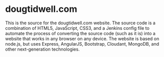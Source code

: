 # dougtidwell.com
This is the source for the dougtidwell.com website. The source code is a combination of HTML5, JavaScript, CSS3, and a Jenkins config file to automate the process of converting the source code (such as it is) into a website that works in any browser on any device. The website is based on node.js, but uses Express, AngularJS, Bootstrap, Cloudant, MongoDB, and other next-generation technologies.
